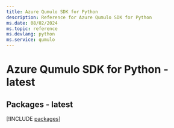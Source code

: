 ```yaml
---
title: Azure Qumulo SDK for Python
description: Reference for Azure Qumulo SDK for Python
ms.date: 08/02/2024
ms.topic: reference
ms.devlang: python
ms.service: qumulo
---
```

# Azure Qumulo SDK for Python - latest
## Packages - latest
[!INCLUDE [packages](qumulo-index.md)]